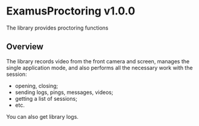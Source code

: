 # ExamusProctoring v1.0.0

The library provides proctoring functions

## Overview

The library records video from the front camera and screen, manages the single application mode, and also performs all the necessary work with the session: 
* opening, closing;
* sending logs, pings, messages, videos;
* getting a list of sessions;
* etc.

You can also get library logs.
